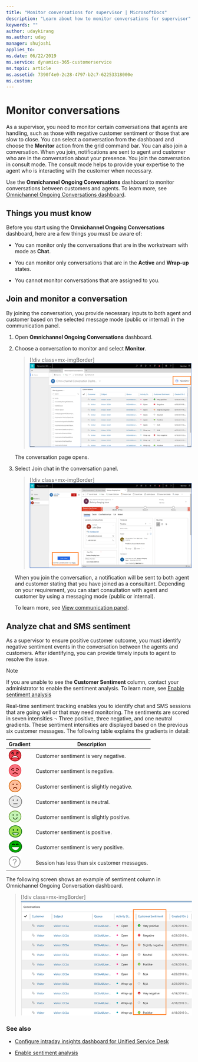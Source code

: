 ```yaml
---
title: "Monitor conversations for supervisor | MicrosoftDocs"
description: "Learn about how to monitor conversations for supervisor"
keywords: ""
author: udaykirang
ms.author: udag
manager: shujoshi
applies_to: 
ms.date: 06/22/2019
ms.service: dynamics-365-customerservice
ms.topic: article
ms.assetid: 7390f4e0-2c28-4797-b2c7-62253318000e
ms.custom: 
---
```


# Monitor conversations

As a supervisor, you need to monitor certain conversations that agents are handling, such as those with negative customer sentiment or those that are slow to close. You can select a conversation from the dashboard and choose the **Monitor** action from the grid command bar. You can also join a conversation. When you join, notifications are sent to agent and customer who are in the conversation about your presence. You join the conversation in consult mode. The consult mode helps to provide your expertise to the agent who is interacting with the customer when necessary.

Use the **Omnichannel Ongoing Conversations** dashboard to monitor conversations between customers and agents. To learn more, see [Omnichannel Ongoing Conversations dashboard](ongoing-conversations-dashboard.md).

## Things you must know

Before you start using the **Omnichannel Ongoing Conversations** dashboard, here are a few things you must be aware of:

-	You can monitor only the conversations that are in the workstream with mode as **Chat**.

-	You can monitor only conversations that are in the **Active** and **Wrap-up** states.

-	You cannot monitor conversations that are assigned to you.

## Join and monitor a conversation

By joining the conversation, you provide necessary inputs to both agent and customer based on the selected message mode (public or internal) in the communication panel.

1.	Open **Omnichannel Ongoing Conversations** dashboard.

2.	Choose a conversation to monitor and select **Monitor**.

    > [!div class=mx-imgBorder]
    > ![Select monitor option](../media/supervisor-select-monitor-conversation.png "Select monitor option")

    The conversation page opens.

3.	Select Join chat in the conversation panel.

    > [!div class=mx-imgBorder]
    > ![Select join chat](../media/supervisor-select-join-chat.png "Select join chat")

    When you join the conversation, a notification will be sent to both agent and customer stating that you have joined as a consultant. Depending on your requirement, you can start consultation with agent and customer by using a messaging mode (public or internal).
    
    To learn more, see [View communication panel](../agent/agent-oc/oc-conversation-control.md).

## Analyze chat and SMS sentiment

As a supervisor to ensure positive customer outcome, you must identify negative sentiment events in the conversation between the agents and customers. After identifying, you can provide timely inputs to agent to resolve the issue. 

> [!NOTE]
> If you are unable to see the **Customer Sentiment** column, contact your administrator to enable the sentiment analysis. To learn more, see [Enable sentiment analysis](../administrator/enable-sentiment-analysis.md) 

Real-time sentiment tracking enables you to identify chat and SMS sessions that are going well or that may need monitoring. The sentiments are scored in seven intensities ¬ Three positive, three negative, and one neutral gradients. These sentiment intensities are displayed based on the previous six customer messages. The following table explains the gradients in detail:

| Gradient | Description |
|----------|-------------|
| ![Sentiment is very negative](../media/supervisor-very-negative.png "Sentiment is very negative")| Customer sentiment is very negative. |
| ![Sentiment is negative](../media/supervisor-negative.png "Sentiment is negative") | Customer sentiment is negative. |
| ![Sentiment is slightly negative](../media/supervisor-slightly-negative.png "Sentiment is slightly negative") | Customer sentiment is slightly negative. |
| ![Sentiment is neutral](../media/supervisor-neutral.png "Sentiment is neutral") | Customer sentiment is neutral. |
| ![Sentiment is slightly positive](../media/supervisor-slightly-positive.png "Sentiment is slightly positive") | Customer sentiment is slightly positive. |
| ![Sentiment is positive](../media/supervisor-positive.png "Sentiment is positive") | Customer sentiment is positive. |
| ![Sentiment is very positive](../media/supervisor-very-positive.png "Sentiment is very positive") | Customer sentiment is very positive. |
| ![Insufficient chat messages](../media/supervisor-insufficient-chat.png "Insufficient chat messages") | Session has less than six customer messages. | 

The following screen shows an example of sentiment column in Omnichannel Ongoing Conversation dashboard.

> [!div class=mx-imgBorder]
> ![Customer sentiment column](../media/supervisor-customer-sentiment-column.png "Customer sentiment column")


### See also

-  [Configure intraday insights dashboard for Unified Service Desk](../administrator/configure-intraday-dashboard-supervisor.md)

-  [Enable sentiment analysis](../administrator/enable-sentiment-analysis.md)
